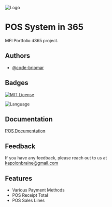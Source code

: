 ![Logo](https://cdn1.iconfinder.com/data/icons/shopping-e-commerce-2-2/128/Barcode_Scanner-512.png)

# POS System in 365

MFI Portfolio d365 project.


## Authors

- [@code-briomar](https://www.github.com/code-briomar)


## Badges

[![MIT License](https://img.shields.io/badge/License-MIT-green.svg)](https://choosealicense.com/licenses/mit/)

![Language](https://img.shields.io/badge/Language-AL-blue.svg)


## Documentation

[POS Documentation]()


## Feedback

If you have any feedback, please reach out to us at kapolonbraine@gmail.com


## Features

- Various Payment Methods
- POS Receipt Total
- POS Sales Lines

